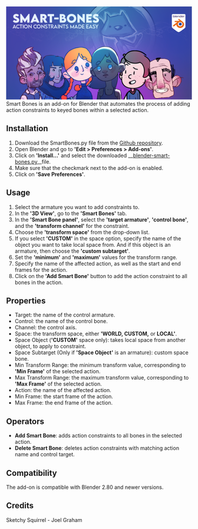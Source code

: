 ![Smart-Bones for Blender, subtitle: Action Constraints Made Easy](assets/smart-bones-banner.png)
Smart Bones is an add-on for Blender that automates the process of adding action constraints to keyed bones within a selected action.

## Installation
1. Download the SmartBones.py file from the [Github repository](https://github.com/sketchy-squirrel/smart-bones).
2. Open Blender and go to __'Edit > Preferences > Add-ons'__.
3. Click on __'Install...'__ and select the downloaded __[blender-smart-bones.py](/blender-smart-bones.py)__file.
4. Make sure that the checkmark next to the add-on is enabled.
5. Click on __'Save Preferences'__.

## Usage
1. Select the armature you want to add constraints to.
2. In the __'3D View'__, go to the __'Smart Bones'__ tab.
3. In the __'Smart Bone panel'__, select the __'target armature'__, __'control bone'__, and the __'transform channel'__ for the constraint.
4. Choose the __'transform space'__ from the drop-down list.
5. If you select __'CUSTOM'__ in the space option, specify the name of the object you want to take local space from. And if this object is an armature, then choose the __'custom subtarget'__.
6. Set the __'minimum'__ and __'maximum'__ values for the transform range.
7. Specify the name of the affected action, as well as the start and end frames for the action.
8. Click on the __'Add Smart Bone'__ button to add the action constraint to all bones in the action.

## Properties
* Target: the name of the control armature.
* Control: the name of the control bone.
* Channel: the control axis.
* Space: the transform space, either __'WORLD, CUSTOM,__ or __LOCAL'__.
* Space Object (__'CUSTOM'__ space only): takes local space from another object, to apply to constraint.
* Space Subtarget (Only if __'Space Object'__ is an armature): custom space bone.
* Min Transform Range: the minimum transform value, corresponding to __'Min Frame'__ of the selected action.
* Max Transform Range: the maximum transform value, corresponding to __'Max Frame'__ of the selected action.
* Action: the name of the affected action.
* Min Frame: the start frame of the action.
* Max Frame: the end frame of the action.

## Operators
* __Add Smart Bone__: adds action constraints to all bones in the selected action.
* __Delete Smart Bone__: deletes action constraints with matching action name and control target.

## Compatibility
The add-on is compatible with Blender 2.80 and newer versions.

## Credits
Sketchy Squirrel - Joel Graham
